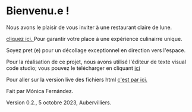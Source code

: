 # Bienvenu.e !

Nous avons le plaisir de vous inviter à une restaurant claire de lune. 



[cliquez ici. ](https://monicafdez.github.io/infodesign/finalproject/)Pour garantir votre place à une expérience culinairre unique. 


Soyez pret (e) pour un décollage exceptionnel en direction vers l'espace.


Pour la réalisation de ce projet, nous avons utilisé l'éditeur de texte visual code studio; vous pouvez le télécharger en cliquant [ici](https://code.visualstudio.com/)



Pour aller sur la version live des fichiers html [c'est par ici.](https://monicafdez.github.io/infodesign/)

Fait par Mónica Fernández.

Version 0.2., 5 octobre 2023, Aubervilliers.
